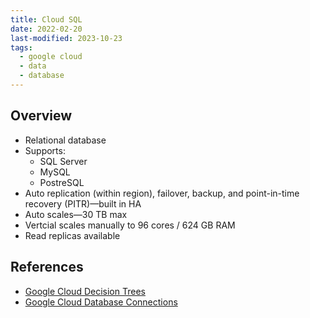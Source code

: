 ```yaml
---
title: Cloud SQL
date: 2022-02-20
last-modified: 2023-10-23
tags:
  - google cloud
  - data
  - database
---
```


## Overview

- Relational database
- Supports:
	- SQL Server
	- MySQL
	- PostreSQL
- Auto replication (within region), failover, backup, and point-in-time recovery (PITR)—built in HA
- Auto scales—30 TB max
- Vertcial scales manually to 96 cores / 624 GB RAM
- Read replicas available

## References

- [Google Cloud Decision Trees](notes/moc/Google%20Cloud%20Decision%20Trees.md)
- [Google Cloud Database Connections](notes/Google%20Cloud%20Database%20Connections.md)
